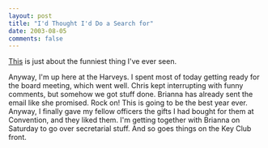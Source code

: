 ```yaml
---
layout: post
title: "I'd Thought I'd Do a Search for"
date: 2003-08-05
comments: false
---
```

[This][0] is just about the funniest thing I've ever seen.




Anyway, I'm up here at the Harveys. I spent most of today getting ready for
the board meeting, which went well. Chris kept interrupting with funny
comments, but somehow we got stuff done. Brianna has already sent the email
like she promised. Rock on! This is going to be the best year ever. Anyway, I
finally gave my fellow officers the gifts I had bought for them at Convention,
and they liked them. I'm getting together with Brianna on Saturday to go over
secretarial stuff. And so goes things on the Key Club front.



[0]: http://pr0n.biz/stuff/flash/Netparents.swf
